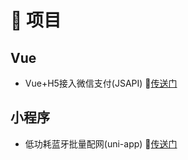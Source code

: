 # 💎 项目

## Vue

- Vue+H5接入微信支付(JSAPI) 🔗[传送门](fe/project/vue_wechat_pay)

## 小程序

- 低功耗蓝牙批量配网(uni-app) 🔗[传送门](fe/project/xcx_ble_wifi)
